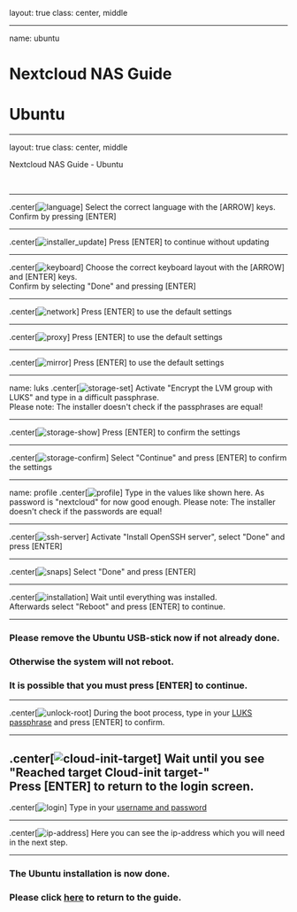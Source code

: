 layout: true
class: center, middle

---

name: ubuntu
# Nextcloud NAS Guide
# Ubuntu

---

layout: true
class: center, middle
<div class="my-header"><p>Nextcloud NAS Guide - Ubuntu</p></div><br>

---

.center[![language](./language.png)]
Select the correct language with the [ARROW] keys.<br>
Confirm by pressing [ENTER]

---

.center[![installer_update](./installer_update.png)]
Press [ENTER] to continue without updating

---

.center[![keyboard](./keyboard.png)]
Choose the correct keyboard layout with the [ARROW] and [ENTER] keys.<br>
Confirm by selecting "Done" and pressing [ENTER]

---

.center[![network](./network.png)]
Press [ENTER] to use the default settings

---

.center[![proxy](./proxy.png)]
Press [ENTER] to use the default settings

---

.center[![mirror](./mirror.png)]
Press [ENTER] to use the default settings

---

name: luks
.center[![storage-set](./storage-set.png)]
Activate "Encrypt the LVM group with LUKS" and type in a difficult passphrase.<br>
Please note: The installer doesn't check if the passphrases are equal!

---

.center[![storage-show](./storage-show.png)]
Press [ENTER] to confirm the settings

---

.center[![storage-confirm](./storage-confirm.png)]
Select "Continue" and press [ENTER] to confirm the settings

---

name: profile
.center[![profile](./profile.png)]
Type in the values like shown here. As password is "nextcloud" for now good enough.
Please note: The installer doesn't check if the passwords are equal!

---

.center[![ssh-server](./ssh-server.png)]
Activate "Install OpenSSH server", select "Done" and press [ENTER]

---

.center[![snaps](./snaps.png)]
Select "Done" and press [ENTER]

---

.center[![installation](./installation.png)]
Wait until everything was installed.<br>
Afterwards select "Reboot" and press [ENTER] to continue.

---

### Please remove the Ubuntu USB-stick now if not already done.
### Otherwise the system will not reboot.
### It is possible that you must press [ENTER] to continue.

---

.center[![unlock-root](./unlock-root.png)]
During the boot process, type in your [LUKS passphrase](#luks) and press [ENTER] to confirm.

---

.center[![cloud-init-target](./cloud-init-target.png)]
Wait until you see "Reached target Cloud-init target-"<br>
Press [ENTER] to return to the login screen.
---

.center[![login](./login.png)]
Type in your [username and password](#profile)

---

.center[![ip-address](./ip-address.png)]
Here you can see the ip-address which you will need in the next step.

---

### The Ubuntu installation is now done.
### Please click [here](https://github.com/szaimen/Nextcloud-NAS-Guide#how-to-connect-to-your-server-over-ssh) to return to the guide.